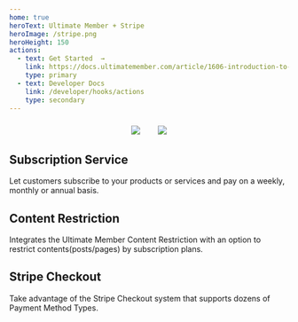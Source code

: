 ```yaml
---
home: true
heroText: Ultimate Member + Stripe 
heroImage: /stripe.png
heroHeight: 150
actions:
  - text: Get Started  →
    link: https://docs.ultimatemember.com/article/1606-introduction-to-ultimate-members-stripe-extension
    type: primary
  - text: Developer Docs
    link: /developer/hooks/actions
    type: secondary
---
```


<div style="text-align:center;text-indent: 20px;padding-top:10px">
<img src="https://img.shields.io/badge/requires-Ultimate_Member_v2.6.12%2B-cccccc?style=social&logo=wordpress"/>&nbsp;&nbsp;
<img src="https://img.shields.io/badge/uses-%40stripe%2Fstripe--php_v10.5.10-cccccc?style=social&logo=github"/>

</div>
<div class="features">
  <div class="feature">
    <h2>Subscription Service</h2>
    <p>Let customers subscribe to your products or services and pay on a weekly, monthly or annual basis.</p>
  </div>
  <div class="feature">
    <h2>Content Restriction</h2>
    <p>Integrates the Ultimate Member Content Restriction with an option to restrict contents(posts/pages) by subscription plans.</p>
  </div>
  <div class="feature">
    <h2>Stripe Checkout</h2>
    <p>Take advantage of the Stripe Checkout system that supports dozens of Payment Method Types.</p>
  </div>
</div>

